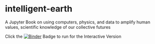 # intelligent-earth
A Jupyter Book on using computers, physics, and data to amplify human values, scientific knowledge of our collective futures

Click the [![Binder](https://mybinder.org/badge_logo.svg)](https://mybinder.org/v2/gh/ChristinaB/intelligent-earth/master?filepath=https%3A%2F%2Fgithub.com%2FChristinaB%2Fintelligent-earth%2Fblob%2Fmaster%2F_sources%2FIntelligent-Earth-References.ipynb) Badge to run for the Interactive Version
